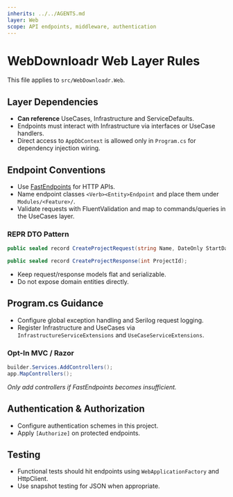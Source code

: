 ```yaml
---
inherits: ../../AGENTS.md
layer: Web
scope: API endpoints, middleware, authentication
---
```


# WebDownloadr Web Layer Rules

This file applies to `src/WebDownloadr.Web`.

## Layer Dependencies

- **Can reference** UseCases, Infrastructure and ServiceDefaults.
- Endpoints must interact with Infrastructure via interfaces or UseCase handlers.
- Direct access to `AppDbContext` is allowed only in `Program.cs` for dependency injection wiring.

## Endpoint Conventions

- Use [FastEndpoints](https://fast-endpoints.com/docs/introduction) for HTTP APIs.
- Name endpoint classes `<Verb><Entity>Endpoint` and place them under `Modules/<Feature>/`.
- Validate requests with FluentValidation and map to commands/queries in the UseCases layer.

### REPR DTO Pattern

```csharp
public sealed record CreateProjectRequest(string Name, DateOnly StartDate);

public sealed record CreateProjectResponse(int ProjectId);

```

- Keep request/response models flat and serializable.
- Do not expose domain entities directly.

## Program.cs Guidance

- Configure global exception handling and Serilog request logging.
- Register Infrastructure and UseCases via `InfrastructureServiceExtensions` and `UseCaseServiceExtensions`.

### Opt-In MVC / Razor

```csharp
builder.Services.AddControllers();
app.MapControllers();
```

_Only add controllers if FastEndpoints becomes insufficient._

## Authentication & Authorization

- Configure authentication schemes in this project.
- Apply `[Authorize]` on protected endpoints.

## Testing

- Functional tests should hit endpoints using `WebApplicationFactory` and HttpClient.
- Use snapshot testing for JSON when appropriate.

